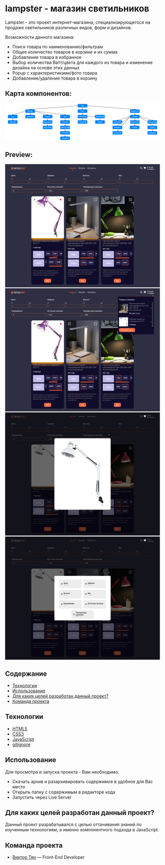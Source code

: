 # lampster - магазин светильников

Lampster - это проект интернет-магазина, специализирующегося на продаже светильников различных видов, форм и дизайнов.

Возможности данного магазина:

- Поиск товара по наименованию/фильтрам
- Общее количество товаров в корзине и их сумма
- Добавление товара в избранное
- Выбор количества Ватт/цвета для каждого из товара и изменение дизайна на основе этих данных
- Popup с характеристиками/фото товара
- Добавление/удаление товара в корзину

## Карта компонентов:
![lampster component-instruction](https://github.com/vityan99/lampster/blob/main/Instructions-on-the-components-of-the-project.png)

## Preview:
![lampster preview-1](https://github.com/vityan99/lampster/blob/main/preview-1.png)
![lampster preview-2](https://github.com/vityan99/lampster/blob/main/preview-2.png)
![lampster preview-3](https://github.com/vityan99/lampster/blob/main/preview-3.png)
![lampster preview-4](https://github.com/vityan99/lampster/blob/main/preview-4.png)

## Содержание

- [Технологии](#технологии)
- [Использование](#использование)
- [Для каких целей разработан данный проект?](#для-каких-целей-разработан-данный-проект)
- [Команда проекта](#команда-проекта)

## Технологии

- [HTML5](https://html.com/html5/)
- [CSS3](https://www.w3schools.com/W3CSS/)
- [JavaScript](https://learn.javascript.ru/)
- [gitignore](https://docs.gitignore.io/)

## Использование

Для просмотра и запуска проекта - Вам необходимо:

- Скачать архив и разархивировать содержимое в удобное для Вас место
- Открыть папку с содержимым в редакторе кода
- Запустить через Live Server

## Для каких целей разработан данный проект?

Данный проект разрабатывался с целью оттачивания знаний по изученным технологиям, а именно компонентного подхода в JavaScript.

## Команда проекта

- [Виктор Тян](https://t.me/vityan00) — Front-End Developer
